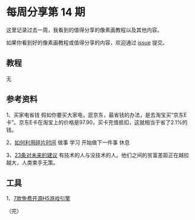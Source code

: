 # 每周分享第 14 期

这里记录过去一周，我看到的值得分享的像素画教程以及其他内容。

如果你看到好的像素画教程或值得分享的内容，欢迎通过 [issue](https://github.com/pixel32/Weekly_PixelartTutorials/issues) 提交。

## 教程
无

## 参考资料
1、买家电省钱
假如你要买大家电，逛京东，最省钱的办法，是去淘宝买“京东E卡”。京东E卡在淘宝上的价格是97.90，买卡充值抵扣，这就相当于省了2.1%的钱。

2、[如何利用碎片时间](https://www.douban.com/note/705286406/)
做事
学习
开始做下一件事
休息

3、[23条对未来的建议](https://book.douban.com/review/9628449/)
有技术的人与没技术的人。他们之间的贫富差距正在越拉越大，人类束手无策。

## 工具
1、[7款免费开源H5游戏引擎](http://mp.weixin.qq.com/s?__biz=MjM5MTYxNTcwMQ==&mid=2650552649&idx=1&sn=25fe16fbbcbd32ddde07f60b5c173be7&chksm=beba46f389cdcfe54904841de59a7d7dbb9037a39486fae36e6a0ea197d741a6094aeefd297f#rd)

（完）
